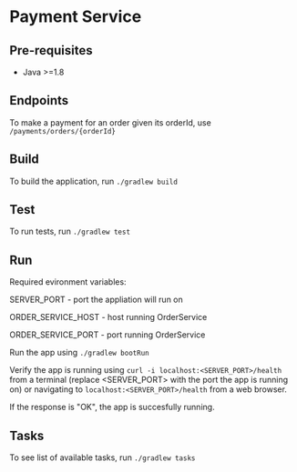 # Payment Service

## Pre-requisites
* Java >=1.8

## Endpoints

To make a payment for an order given its orderId, use <br/> `/payments/orders/{orderId}`

## Build

To build the application, run `./gradlew build`

## Test

To run tests, run `./gradlew test`

## Run

Required evironment variables:

SERVER_PORT - port the appliation will run on

ORDER_SERVICE_HOST - host running OrderService

ORDER_SERVICE_PORT - port running OrderService

Run the app using `./gradlew bootRun`

Verify the app is running using `curl -i localhost:<SERVER_PORT>/health` from a terminal (replace <SERVER_PORT> with the port
the app is running on)
or
navigating to `localhost:<SERVER_PORT>/health` from a web browser.

If the response is "OK", the app is succesfully running.

## Tasks

To see list of available tasks, run `./gradlew tasks`

